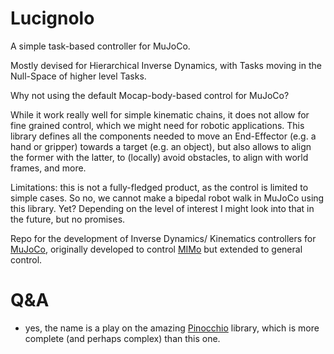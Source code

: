 # Lucignolo

A simple task-based controller for MuJoCo.

Mostly devised for Hierarchical Inverse Dynamics, with Tasks
moving in the Null-Space of higher level Tasks.

Why not using the default Mocap-body-based control for MuJoCo?

While it work really well for simple kinematic chains, it does not allow for fine grained
control, which we might need for robotic applications.
This library defines all the components needed to move an End-Effector (e.g. a hand or gripper)
towards a target (e.g. an object), but also allows to align the former with the latter,
to (locally) avoid obstacles, to align with world frames, and more.

Limitations: this is not a fully-fledged product, as the control is limited to simple cases. So no, we cannot make a bipedal robot walk in MuJoCo using this library. Yet?
Depending on the level of interest I might look into that in the future, but no promises.

Repo for the development of Inverse Dynamics/ Kinematics controllers for [MuJoCo](https://mujoco.readthedocs.io/en/stable/overview.html), originally developed to control [MIMo](https://github.com/trieschlab/MIMo) but extended to general control.

# Q&A

- yes, the name is a play on the amazing [Pinocchio](https://github.com/stack-of-tasks/pinocchio/tree/devel) library, which is more complete (and perhaps complex) than this one.
